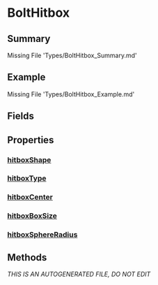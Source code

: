 # BoltHitbox
## Summary
Missing File 'Types/BoltHitbox_Summary.md'
## Example
Missing File 'Types/BoltHitbox_Example.md'
## Fields
## Properties
### [hitboxShape](Types/BoltHitbox/P/hitboxShape.md)
### [hitboxType](Types/BoltHitbox/P/hitboxType.md)
### [hitboxCenter](Types/BoltHitbox/P/hitboxCenter.md)
### [hitboxBoxSize](Types/BoltHitbox/P/hitboxBoxSize.md)
### [hitboxSphereRadius](Types/BoltHitbox/P/hitboxSphereRadius.md)
## Methods

*THIS IS AN AUTOGENERATED FILE, DO NOT EDIT*
